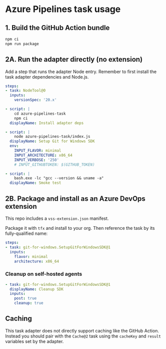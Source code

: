 # Azure Pipelines task usage

## 1. Build the GitHub Action bundle

```bash
npm ci
npm run package
```

## 2A. Run the adapter directly (no extension)

Add a step that runs the adapter Node entry. Remember to first install the task
adapter dependencies and Node.js.

```yaml
steps:
- task: NodeTool@0
  inputs:
    versionSpec: '20.x'

- script: |
    cd azure-pipelines-task
    npm ci
  displayName: Install adapter deps

- script: |
    node azure-pipelines-task/index.js
  displayName: Setup Git for Windows SDK
  env:
    INPUT_FLAVOR: minimal
    INPUT_ARCHITECTURE: x86_64
    INPUT_VERBOSE: '250'
    # INPUT_GITHUBTOKEN: $(GITHUB_TOKEN)

- script: |
    bash.exe -lc "gcc --version && uname -a"
  displayName: Smoke test
```

## 2B. Package and install as an Azure DevOps extension

This repo includes a `vss-extension.json` manifest.

Package it with `tfx` and install to your org. Then reference the task by its
fully-qualified name:

```yaml
steps:
- task: git-for-windows.SetupGitForWindowsSDK@1
  inputs:
    flavor: minimal
    architecture: x86_64
```

### Cleanup on self-hosted agents

```yaml
- task: git-for-windows.SetupGitForWindowsSDK@1
  displayName: Cleanup SDK
  inputs:
    post: true
    cleanup: true
```

## Caching

This task adapter does not directly support caching like the GitHub Action.
Instead you should pair with the `Cache@2` task using the `cacheKey` and
`result` variables set by the adapter.
